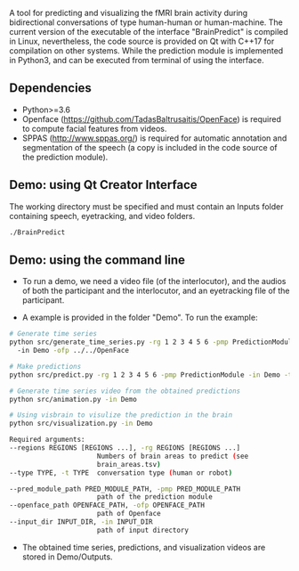 A tool for predicting and visualizing the fMRI brain activity during bidirectional conversations of type human-human or human-machine. The current version of the executable of the interface "BrainPredict" is compiled in Linux, nevertheless, the code source is provided on Qt with C++17 for compilation on other systems. While the prediction module is implemented in Python3, and can be executed from terminal of using the interface.


## Dependencies
  * Python>=3.6
  * Openface  (https://github.com/TadasBaltrusaitis/OpenFace) is required to compute facial features from videos.
  * SPPAS (http://www.sppas.org/) is required for automatic annotation and segmentation of the speech (a copy is included in the code source of the prediction module).


## Demo: using Qt Creator Interface
The working directory must be specified and must contain an Inputs folder containing speech, eyetracking, and video folders.

  ```bash
  ./BrainPredict
  ```

## Demo: using the command line
  * To run a demo, we need a video file (of the interlocutor), and the audios of both the participant and the interlocutor, and an eyetracking file of the participant.

  * A example is provided in the folder "Demo". To run the example:

  ```bash
 # Generate time series
 python src/generate_time_series.py -rg 1 2 3 4 5 6 -pmp PredictionModule
	-in Demo -ofp ../../OpenFace

 # Make predictions
 python src/predict.py -rg 1 2 3 4 5 6 -pmp PredictionModule -in Demo -t r

 # Generate time series video from the obtained predictions
 python src/animation.py -in Demo

 # Using visbrain to visulize the prediction in the brain
 python src/visualization.py -in Demo

 Required arguments:
  --regions REGIONS [REGIONS ...], -rg REGIONS [REGIONS ...]
                        Numbers of brain areas to predict (see
                        brain_areas.tsv)
  --type TYPE, -t TYPE  conversation type (human or robot)

  --pred_module_path PRED_MODULE_PATH, -pmp PRED_MODULE_PATH
                        path of the prediction module
  --openface_path OPENFACE_PATH, -ofp OPENFACE_PATH
                        path of Openface
  --input_dir INPUT_DIR, -in INPUT_DIR
                        path of input directory
```

  * The obtained time series, predictions, and visualization videos are stored in Demo/Outputs.
